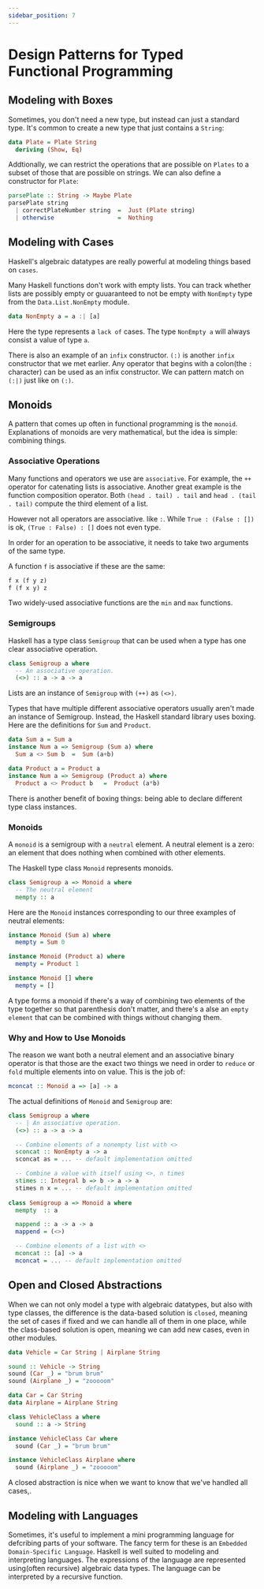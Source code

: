 ```yaml
---
sidebar_position: 7
---
```

# Design Patterns for Typed Functional Programming

## Modeling with Boxes

Sometimes, you don't need a new type, but instead can just a standard type. It's common to create a new type that just contains a `String`:

```haskell
data Plate = Plate String
  deriving (Show, Eq)
```

Addtionally, we can restrict the operations that are possible on `Plates` to a subset of those that are possible on strings. We can also define a constructor for `Plate`:

```haskell
parsePlate :: String -> Maybe Plate
parsePlate string
  | correctPlateNumber string  =  Just (Plate string)
  | otherwise                  =  Nothing
```

## Modeling with Cases

Haskell's algebraic datatypes are really powerful at modeling things based on `cases`. 

Many Haskell functions don't work with empty lists. You can track whether lists are possibly empty or guuaranteed to not be empty with `NonEmpty` type from the `Data.List.NonEmpty` module.

```haskell
data NonEmpty a = a :| [a]
```

Here the type represents a `lack of` cases. The type `NonEmpty a` will always consist a value of type `a`.

There is also an example of an `infix` constructor. `(:)` is another `infix` constructor that we met earlier. Any operator that begins with a colon(the `:` character) can be used as an infix constructor. We can pattern match on `(:|)` just like on `(:)`.

## Monoids

A pattern that comes up often in functional programming is the `monoid`. Explanations of monoids are very mathematical, but the idea is simple: combining things.

### Associative Operations

Many functions and operators we use are `associative`. For example, the `++` operator for catenating lists is associative. Another great example is the function composition operator. Both `(head . tail) . tail` and `head . (tail . tail)` compute the third element of a list.

However not all operators are associative. like `:`. While `True : (False : [])` is ok, `(True : False) : []` does not even type.

In order for an operation to be associative, it needs to take two arguments of the same type.

A function `f` is associative if these are the same:

```haskell
f x (f y z)
f (f x y) z
```

Two widely-used associative functions are the `min` and `max` functions.

### Semigroups

Haskell has a type class `Semigroup` that can be used when a type has one clear associative operation.

```haskell
class Semigroup a where
  -- An associative operation.
  (<>) :: a -> a -> a
```

Lists are an instance of `Semigroup` with `(++)` as `(<>)`.

Types that have multiple different associative operators usually aren't made an instance of Semigroup. Instead, the Haskell standard library uses boxing. Here are the definitions for `Sum` and `Product`.

```haskell
data Sum a = Sum a
instance Num a => Semigroup (Sum a) where
  Sum a <> Sum b  =  Sum (a+b)

data Product a = Product a
instance Num a => Semigroup (Product a) where
  Product a <> Product b   =  Product (a*b)
```

There is another benefit of boxing things: being able to declare different type class instances.

### Monoids

A `monoid` is a semigroup with a `neutral` element. A neutral element is a zero: an element that does nothing when combined with other elements.

The Haskell type class `Monoid` represents monoids.

```haskell
class Semigroup a => Monoid a where
  -- The neutral element
  mempty :: a
```

Here are the `Monoid` instances corresponding to our three examples of neutral elements:

```haskell
instance Monoid (Sum a) where
  mempty = Sum 0

instance Monoid (Product a) where
  mempty = Product 1

instance Monoid [] where
  mempty = []
```

A type forms a monoid if there's a way of combining two elements of the type together so that parenthesis don't matter, and there's a alse an `empty element` that can be combined with things without changing them.

### Why and How to Use Monoids

The reason we want both a neutral element and an associative binary operator is that those are the exact two things we need in order to `reduce` or `fold` multiple elements into on value. This is the job of:

```haskell
mconcat :: Monoid a => [a] -> a
```

The actual definitions of `Monoid` and `Semigroup` are:

```haskell
class Semigroup a where
  -- | An associative operation.
  (<>) :: a -> a -> a

  -- Combine elements of a nonempty list with <>
  sconcat :: NonEmpty a -> a
  sconcat as = ... -- default implementation omitted

  -- Combine a value with itself using <>, n times
  stimes :: Integral b => b -> a -> a
  stimes n x = ... -- default implementation omitted
  
class Semigroup a => Monoid a where
  mempty  :: a

  mappend :: a -> a -> a
  mappend = (<>)

  -- Combine elements of a list with <>
  mconcat :: [a] -> a
  mconcat = ... -- default implementation omitted
```

## Open and Closed Abstractions

When we can not only model a type with algebraic datatypes, but also with type classes, the difference is the data-based solution is `closed`, meaning the set of cases if fixed and we can handle all of them in one place, while the class-based solution is open, meaning we can add new cases, even in other modules.

```haskell
data Vehicle = Car String | Airplane String

sound :: Vehicle -> String
sound (Car _) = "brum brum"
sound (Airplane _) = "zooooom"
```

```haskell
data Car = Car String
data Airplane = Airplane String

class VehicleClass a where
  sound :: a -> String

instance VehicleClass Car where
  sound (Car _) = "brum brum"

instance VehicleClass Airplane where
  sound (Airplane _) = "zooooom"
```

A closed abstraction is nice when we want to know that we've handled all cases,.

## Modeling with Languages

Sometimes, it's useful to implement a mini programming language for defcribing parts of your software. The fancy term for these is an `Embedded Domain-Specific Language`. Haskell is well suited to modeling and interpreting languages. The expressions of the language are represented using(often recursive) algebraic data types. The language can be interpreted by a recursive function.
